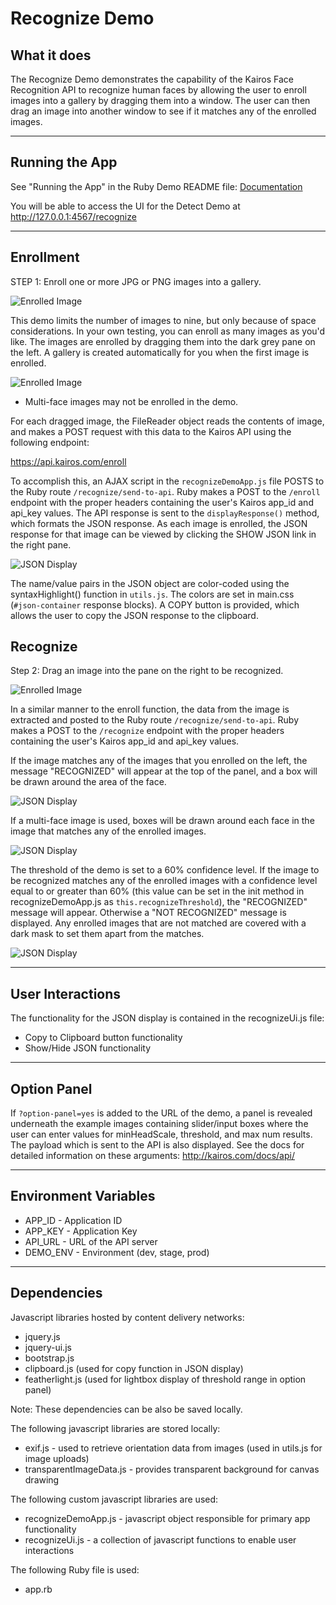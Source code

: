 # Recognize Demo
## What it does
The Recognize Demo demonstrates the capability of the Kairos Face Recognition API to recognize human faces by allowing the user to enroll images into a gallery by dragging them into a window.  The user can then drag an image into another window to see if it matches any of the enrolled images.

---

## Running the App

See "Running the App" in the Ruby Demo README file: [Documentation](/ruby-demo/README.md)

You will be able to access the UI for the Detect Demo at http://127.0.0.1:4567/recognize

---

## Enrollment

STEP 1: Enroll one or more JPG or PNG images into a gallery.  

![Enrolled Image](/ruby-demo/public/docs/recognize/recognize_step1.png?raw=true)

This demo limits the number of images to nine, but only because of space considerations.  In your own testing, you can enroll as many images as you'd like.  The images are enrolled by dragging them into the dark grey pane on the left.  A gallery is created automatically for you when the first image is enrolled.

![Enrolled Image](/ruby-demo/public/docs/recognize/enrolled_image.png?raw=true)

* Multi-face images may not be enrolled in the demo.

For each dragged image, the FileReader object reads the contents of image, and makes a POST request with this data to the Kairos API using the following endpoint:

https://api.kairos.com/enroll 

To accomplish this, an AJAX script in the `recognizeDemoApp.js` file POSTS to the Ruby route `/recognize/send-to-api`.  Ruby makes a POST to the `/enroll` endpoint with the proper headers containing the user's Kairos app_id and api_key values.  The API response is sent to the `displayResponse()` method, which formats the JSON response.  As each image is enrolled, the JSON response for that image can be viewed by clicking the SHOW JSON link in the right pane.  

![JSON Display](/ruby-demo/public/docs/recognize/json_display.png?raw=true)

The name/value pairs in the JSON object are color-coded using the syntaxHighlight() function in `utils.js`.  The colors are set in main.css (`#json-container` response blocks).  A COPY button is provided, which allows the user to copy the JSON response to the clipboard.

## Recognize

Step 2: Drag an image into the pane on the right to be recognized.

![Enrolled Image](/ruby-demo/public/docs/recognize/recognize_step2.png?raw=true)

In a similar manner to the enroll function, the data from the image is extracted and posted to the Ruby route `/recognize/send-to-api`.  Ruby makes a POST to the `/recognize` endpoint with the proper headers containing the user's Kairos app_id and api_key values.

If the image matches any of the images that you enrolled on the left, the message "RECOGNIZED" will appear at the top of the panel, and a box will be drawn around the area of the face.

![JSON Display](/ruby-demo/public/docs/recognize/recognized_image.png?raw=true)

If a multi-face image is used, boxes will be drawn around each face in the image that matches any of the enrolled images.

![JSON Display](/ruby-demo/public/docs/recognize/recognized_multiface.png?raw=true)

The threshold of the demo is set to a 60% confidence level.  If the image to be recognized matches any of the enrolled images with a confidence level equal to or greater than 60% (this value can be set in the init method in recognizeDemoApp.js as `this.recognizeThreshold`), the "RECOGNIZED" message will appear.  Otherwise a "NOT RECOGNIZED" message is displayed.  Any enrolled images that are not matched are covered with a dark mask to set them apart from the matches.

![JSON Display](/ruby-demo/public/docs/recognize/masking.png?raw=true)

---
## User Interactions

The functionality for the JSON display is contained in the recognizeUi.js file:

* Copy to Clipboard button functionality
* Show/Hide JSON functionality

---

## Option Panel

If `?option-panel=yes` is added to the URL of the demo, a panel is revealed underneath the example images containing slider/input boxes where the user can enter values for minHeadScale, threshold, and max num results.  The payload which is sent to the API is also displayed.  See the docs for detailed information on these arguments: http://kairos.com/docs/api/

---

## Environment Variables

* APP_ID - Application ID
* APP_KEY - Application Key
* API_URL - URL of the API server 
* DEMO_ENV - Environment (dev, stage, prod)

---

## Dependencies
Javascript libraries hosted by content delivery networks:
* jquery.js
* jquery-ui.js
* bootstrap.js
* clipboard.js (used for copy function in JSON display)
* featherlight.js (used for lightbox display of threshold range in option panel)

Note: These dependencies can be also be saved locally.

The following javascript libraries are stored locally:

* exif.js - used to retrieve orientation data from images (used in utils.js for image uploads)
* transparentImageData.js - provides transparent background for canvas drawing

The following custom javascript libraries are used:
* recognizeDemoApp.js - javascript object responsible for primary app functionality
* recognizeUi.js - a collection of javascript functions to enable user interactions

The following Ruby file is used:
* app.rb





